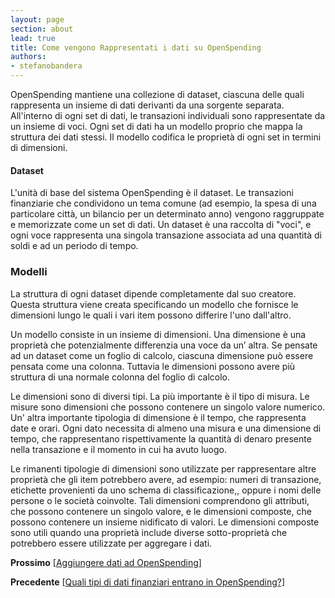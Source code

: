 ```yaml
---
layout: page
section: about
lead: true
title: Come vengono Rappresentati i dati su OpenSpending
authors:
- stefanobandera
---
```

OpenSpending mantiene una collezione di dataset, ciascuna delle quali rappresenta un insieme di dati derivanti da una sorgente separata. All'interno di ogni set di dati, le transazioni individuali sono rappresentate da un insieme di voci. Ogni set di dati ha un modello proprio che mappa la struttura dei dati stessi. Il modello codifica le proprietà di ogni set in termini di dimensioni.

#### Dataset

L'unità di base del sistema OpenSpending è il dataset. Le transazioni finanziarie che condividono un tema comune (ad esempio, la spesa di una particolare città, un bilancio per un determinato anno) vengono raggruppate e memorizzate come un set di dati. Un dataset è una raccolta di "voci", e ogni voce rappresenta una singola transazione associata ad una quantità di soldi e ad un periodo di tempo.

### Modelli

La struttura di ogni dataset dipende completamente dal suo creatore. Questa struttura viene creata specificando un modello che fornisce le dimensioni lungo le quali i vari item possono differire l'uno dall'altro.

Un modello consiste in un insieme di dimensioni. Una dimensione è una proprietà che potenzialmente differenzia una voce da un’ altra. Se pensate ad un dataset come un foglio di calcolo, ciascuna dimensione può essere pensata come una colonna. Tuttavia le dimensioni possono avere più struttura di una normale colonna del foglio di calcolo.

Le dimensioni sono di diversi tipi. La più importante è il tipo di misura. Le misure sono dimensioni che possono contenere un singolo valore numerico. Un' altra importante tipologia di dimensione è il tempo, che rappresenta date e orari. Ogni dato necessita di almeno una misura e una dimensione di tempo, che rappresentano rispettivamente la quantità di denaro presente nella transazione e il momento in cui ha avuto luogo.

Le rimanenti tipologie di dimensioni sono utilizzate per rappresentare altre proprietà che gli item potrebbero avere, ad esempio: numeri di transazione, etichette provenienti da uno schema di classificazione,, oppure i nomi delle persone o le società coinvolte. Tali dimensioni comprendono gli attributi, che possono contenere un singolo valore, e le dimensioni composte, che possono contenere un insieme nidificato di valori. Le dimensioni composte sono utili quando una proprietà include diverse sotto-proprietà che potrebbero essere utilizzate per aggregare i dati.

**Prossimo** [<a href="../aggiungere-dati-ad-openspending/">Aggiungere dati ad OpenSpending</a>]

**Precedente** [<a href="../quali-tipi-di-dati-finanziari-entrano-in-openspending/">Quali tipi di dati finanziari entrano in OpenSpending?]</a>
